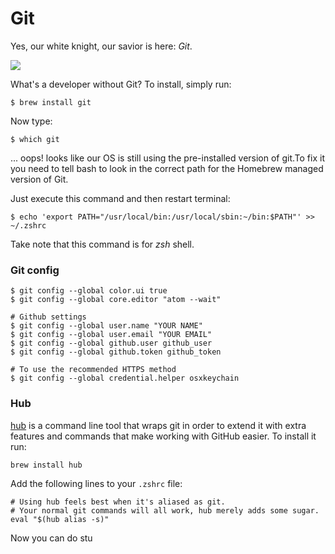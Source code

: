 # Git

Yes, our white knight, our savior is here: *Git*.

![](http://ak-hdl.buzzfed.com/static/2014-05/enhanced/webdr07/21/13/anigif_enhanced-12395-1400693542-1.gif)

What's a developer without Git? To install, simply run:

```shell
$ brew install git
```

Now type:

```shell
$ which git
```

... oops! looks like our OS is still using the pre-installed version of git.To fix it you need to tell bash to look in the correct path for the Homebrew managed version of Git.

Just execute this command and then restart terminal:

```shell
$ echo 'export PATH="/usr/local/bin:/usr/local/sbin:~/bin:$PATH"' >> ~/.zshrc
```

Take note that this command is for *zsh* shell.

### Git config

```shell
$ git config --global color.ui true
$ git config --global core.editor "atom --wait"

# Github settings
$ git config --global user.name "YOUR NAME"
$ git config --global user.email "YOUR EMAIL"
$ git config --global github.user github_user
$ git config --global github.token github_token

# To use the recommended HTTPS method
$ git config --global credential.helper osxkeychain
```

### Hub

[hub](https://github.com/github/hub) is a command line tool that wraps git in order to extend it with extra features and commands that make working with GitHub easier. To install it run:

```shell
brew install hub
```

Add the following lines to your `.zshrc` file:

```shell
# Using hub feels best when it's aliased as git. 
# Your normal git commands will all work, hub merely adds some sugar.
eval "$(hub alias -s)"
```

Now you can do stu
